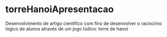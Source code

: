 # torreHanoiApresentacao
Desenvolvimento de artigo cientifico com fins de desenvolver o raciocínio lógico de alunos através de um jogo lúdico: torre de hanoi
